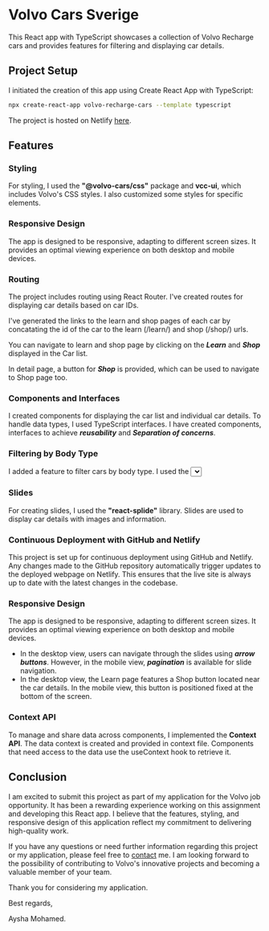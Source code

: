 
# Volvo Cars Sverige

This React app with TypeScript showcases a collection of Volvo Recharge cars and provides features for filtering and displaying car details.


## Project Setup

I initiated the creation of this app using Create React App with TypeScript:

```sh
npx create-react-app volvo-recharge-cars --template typescript

```


The project is hosted on Netlify [here](https://wonderful-sable-cf8271.netlify.app/).






## Features

### Styling

For styling, I used the **"@volvo-cars/css"** package and **vcc-ui**, which includes Volvo's CSS styles. I also customized some styles for specific elements.

### Responsive Design
The app is designed to be responsive, adapting to different screen sizes. It provides an optimal viewing experience on both desktop and mobile devices.

### Routing
The project includes routing using React Router. I've created routes for displaying car details based on car IDs.

I've generated the links to the learn and shop pages of each car by concatating the id of the car to the learn (/learn/) and shop (/shop/) urls. 

You can navigate to learn and shop page by clicking on the ***Learn*** and ***Shop*** displayed in the Car list.

In detail page, a button for ***Shop*** is provided, which can be used to navigate to Shop page too.

### Components and Interfaces
I created components for displaying the car list and individual car details. To handle data types, I used TypeScript interfaces. 
I have created components, interfaces to achieve ***reusability*** and ***Separation of concerns***.

### Filtering by Body Type
I added a feature to filter cars by body type. I used the **<Select>** component from **"@volvo-cars/react-forms"** to create a dropdown list for selecting body types.


### Slides
For creating slides, I used the **"react-splide"** library. Slides are used to display car details with images and information.

### Continuous Deployment with GitHub and Netlify

This project is set up for continuous deployment using GitHub and Netlify. Any changes made to the GitHub repository automatically trigger updates to the deployed webpage on Netlify. This ensures that the live site is always up to date with the latest changes in the codebase.

### Responsive Design
The app is designed to be responsive, adapting to different screen sizes. It provides an optimal viewing experience on both desktop and mobile devices.

- In the desktop view, users can navigate through the slides using ***arrow buttons***. However, in the mobile view, ***pagination*** is available for slide navigation.
- In the desktop view, the Learn page features a Shop button located near the car details. In the mobile view, this button is positioned fixed at the bottom of the screen.


### Context API
To manage and share data across components, I implemented the **Context API**. The data context is created and provided in context file. Components that need access to the data use the useContext hook to retrieve it.




## Conclusion

I am excited to submit this project as part of my application for the Volvo job opportunity. It has been a rewarding experience working on this assignment and developing this React app. I believe that the features, styling, and responsive design of this application reflect my commitment to delivering high-quality work.

If you have any questions or need further information regarding this project or my application, please feel free to [contact](ayshamohd01@gmail.com) me. I am looking forward to the possibility of contributing to Volvo's innovative projects and becoming a valuable member of your team.

Thank you for considering my application.

Best regards,

Aysha Mohamed.